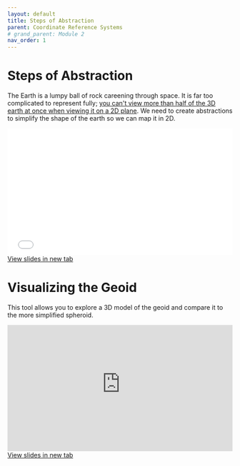 ```yaml
---
layout: default
title: Steps of Abstraction
parent: Coordinate Reference Systems
# grand_parent: Module 2
nav_order: 1
---
```



# Steps of Abstraction

The Earth is a lumpy ball of rock careening through space.  It is far too complicated to represent fully; [you can't view more than half of the 3D earth at once when viewing it on a 2D plane](https://earth.google.com/web/@36.52273887,-99.26765628,-16448.90405368a,22268202.74494887d,35y,-0h,0t,0r).  We need to create abstractions to simplify the shape of the earth so we can map it in 2D. 


<div style="overflow: hidden;
  padding-top: 56.25%;
  position: relative">
  <iframe src="content/Abstraction.html" title="Processes" scrolling="no" frameborder="0"
    style="border: 0;
   height: 100%;
   left: 0;
   position: absolute;
   top: 0;
   width: 100%;">
   <p>Your browser does not support iframes.</p>
 </iframe>
</div>
<a href="content/Abstraction.html" target="_blank">View slides in new tab</a>

# Visualizing the Geoid

This tool allows you to explore a 3D model of the geoid and compare it to the more simplified spheroid.

<div style="overflow: hidden;
  padding-top: 56.25%;
  position: relative">
  <iframe src="http://oergeomatics-geodesy-viz.s3-website.ca-central-1.amazonaws.com/" title="Processes" scrolling="no" frameborder="0"
    style="border: 0;
   height: 100%;
   left: 0;
   position: absolute;
   top: 0;
   width: 100%;">
   <p>Your browser does not support iframes.</p>
 </iframe>
</div>
<a href="http://oergeomatics-geodesy-viz.s3-website.ca-central-1.amazonaws.com/" target="_blank">View slides in new tab</a>